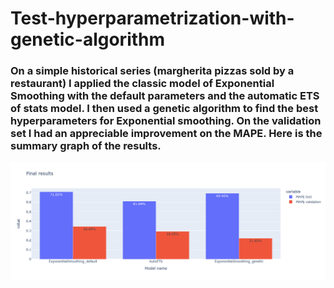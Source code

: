 # Test-hyperparametrization-with-genetic-algorithm

### On a simple historical series (margherita pizzas sold by a restaurant) I applied the classic model of Exponential Smoothing with the default parameters and the automatic ETS of stats model. I then used a genetic algorithm to find the best hyperparameters for Exponential smoothing. On the validation set I had an appreciable improvement on the MAPE. Here is the summary graph of the results.
![Image](final_results.png?raw=true)
